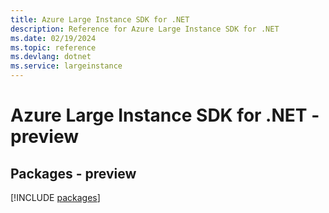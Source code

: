 ```yaml
---
title: Azure Large Instance SDK for .NET
description: Reference for Azure Large Instance SDK for .NET
ms.date: 02/19/2024
ms.topic: reference
ms.devlang: dotnet
ms.service: largeinstance
---
```

# Azure Large Instance SDK for .NET - preview
## Packages - preview
[!INCLUDE [packages](large-instance-index.md)]